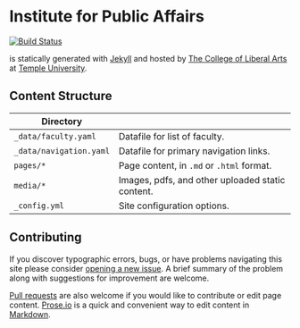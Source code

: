 # Institute for Public Affairs

[![Build Status][travis-img]][travis]

 is statically generated with [Jekyll](https://jekyllrb.com) and hosted by [The College of Liberal Arts](https://liberalarts.temple.edu) at [Temple University](https://temple.edu).

## Content Structure

| Directory |  |
| --- | --- |
| ````_data/faculty.yaml```` | Datafile for list of faculty. |
| ````_data/navigation.yaml```` | Datafile for primary   navigation links. |
| ````pages/*```` | Page content, in ````.md```` or ````.html```` format. |
| ````media/*```` | Images, pdfs, and other uploaded static content. |
| ````_config.yml```` | Site configuration options. |

## Contributing

If you discover typographic errors, bugs, or have problems navigating this site please consider [opening a new issue][issue]. A brief summary of the problem along with suggestions for improvement are welcome.

[Pull requests][pr] are also welcome if you would like to contribute or edit page content. [Prose.io][prose] is a quick and convenient way to edit content in [Markdown][md].


[travis]: https://travis-ci.org/TULiberalArts/Institute-for-Public-Affairs
[travis-img]: https://travis-ci.org/TULiberalArts/Institute-for-Public-Affairs.svg?branch=master
[jekyll]: https://https://jekyllrb.com
[issue]: https://github.com/TULiberalArts/Institute-for-Public-Affairs/issues
[pr]: https://help.github.com/articles/about-pull-requests/
[prose]: https://prose.io/#TULiberalArts/Institute-for-Public-Affairs
[md]: http://whatismarkdown.com/
